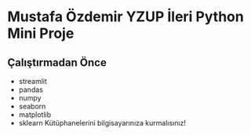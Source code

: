 # Mustafa Özdemir YZUP İleri Python Mini Proje

## Çalıştırmadan Önce
  - streamlit
  - pandas
  - numpy
  - seaborn
  - matplotlib
  - sklearn
Kütüphanelerini bilgisayarınıza kurmalısınız!
